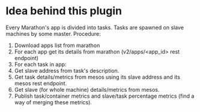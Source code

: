 # Idea behind this plugin

Every Marathon's app is divided into tasks. Tasks are spawned on slave machines by some master.
Procedure:
1. Download apps list from marathon
2. For each app get its details from marathon (v2/apps/<app_id> rest endpoint)
3. For each task in app:
  1. Get slave address from task's description.
  2. Get task details/metrics from mesos using its slave address and its mesos rest endpoint.
  3. Get slave (for whole machine) details/metrics from mesos.
  4. Publish task/container metrics and slave/task percentage metrics (find a way of merging these metrics).
